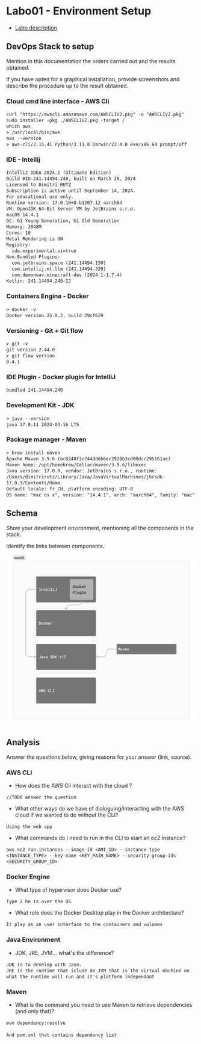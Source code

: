 # Labo01 - Environment Setup

* [Labo description](https://cpnv-es-ngy.gitbook.io/vir1/labs/labo01-environment-setup)

## DevOps Stack to setup

Mention in this documentation the orders carried out and the results obtained.

If you have opted for a graphical installation, provide screenshots and describe the procedure up to the result
obtained.

### Cloud cmd line interface - AWS Cli

```shell
curl "https://awscli.amazonaws.com/AWSCLIV2.pkg" -o "AWSCLIV2.pkg"
sudo installer -pkg ./AWSCLIV2.pkg -target /
which aws
> /usr/local/bin/aws
aws --version
> aws-cli/2.15.41 Python/3.11.8 Darwin/23.4.0 exe/x86_64 prompt/off
```

### IDE - Intellij

```
IntelliJ IDEA 2024.1 (Ultimate Edition)
Build #IU-241.14494.240, built on March 28, 2024
Licensed to Dimitri RUTZ
Subscription is active until September 14, 2024.
For educational use only.
Runtime version: 17.0.10+8-b1207.12 aarch64
VM: OpenJDK 64-Bit Server VM by JetBrains s.r.o.
macOS 14.4.1
GC: G1 Young Generation, G1 Old Generation
Memory: 2048M
Cores: 10
Metal Rendering is ON
Registry:
  ide.experimental.ui=true
Non-Bundled Plugins:
  com.jetbrains.space (241.14494.150)
  com.intellij.ml.llm (241.14494.320)
  com.demonwav.minecraft-dev (2024.1-1.7.4)
Kotlin: 241.14494.240-IJ

```

### Containers Engine - Docker

```shell
> docker -v
Docker version 25.0.2, build 29cf629
```

### Versioning - Git + Git flow

```shell
> git -v
git version 2.44.0
> git flow version
0.4.1
```

### IDE Plugin - Docker plugin for IntelliJ

```
bundled 241.14494.240
```

### Development Kit - JDK

```shell
> java --version
java 17.0.11 2024-04-16 LTS
```

### Package manager - Maven

```shell
> brew install maven
Apache Maven 3.9.6 (bc0240f3c744dd6b6ec2920b3cd08dcc295161ae)
Maven home: /opt/homebrew/Cellar/maven/3.9.6/libexec
Java version: 17.0.9, vendor: JetBrains s.r.o., runtime: /Users/dimitrirutz/Library/Java/JavaVirtualMachines/jbrsdk-17.0.9/Contents/Home
Default locale: fr_CH, platform encoding: UTF-8
OS name: "mac os x", version: "14.4.1", arch: "aarch64", family: "mac"
```

## Schema

Show your development environment, mentioning all the components in the stack.

Identify the links between components.

![](schema.png)

## Analysis

Answer the questions below, giving reasons for your answer (link, source).

### AWS CLI

* How does the AWS Cli interact with the cloud ?

```
//TODO answer the question
```

* What other ways do we have of dialoguing/interacting with the AWS cloud if we wanted to do without the CLI?

```
Using the web app
```

* What commands do I need to run in the CLI to start an ec2 instance?

```
aws ec2 run-instances --image-id <AMI_ID> --instance-type <INSTANCE_TYPE> --key-name <KEY_PAIR_NAME> --security-group-ids <SECURITY_GROUP_ID>
```

### Docker Engine

* What type of hypervisor does Docker use?

```
Type 2 he is over the OS
```

* What role does the Docker Desktop play in the Docker architecture?

```
It play as an user interface to the containers and volumes
```

### Java Environment

* JDK, JRE, JVM... what's the difference?

```
JDK is to develop with Java.
JRE is the runtime that iclude de JVM that is the virtual machine on what the runtime will run and it's platform independant
```

### Maven

* What is the command you need to use Maven to retrieve dependencies (and only that)?

```
mvn dependency:resolve

And pom.xml that contains dependancy list
```

